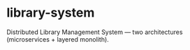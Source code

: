# library-system
Distributed Library Management System — two architectures (microservices + layered monolith).
